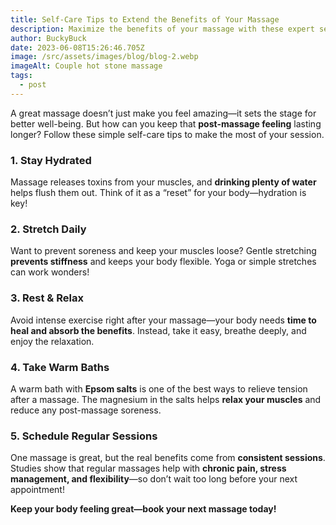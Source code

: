 ```yaml
---
title: Self-Care Tips to Extend the Benefits of Your Massage
description: Maximize the benefits of your massage with these expert self-care tips, including hydration, stretching, and relaxation techniques.
author: BuckyBuck
date: 2023-06-08T15:26:46.705Z
image: /src/assets/images/blog/blog-2.webp
imageAlt: Couple hot stone massage
tags:
  - post
---
```


A great massage doesn’t just make you feel amazing—it sets the stage for better well-being. But how can you keep that **post-massage feeling** lasting longer? Follow these simple self-care tips to make the most of your session.

### 1. Stay Hydrated

Massage releases toxins from your muscles, and **drinking plenty of water** helps flush them out. Think of it as a “reset” for your body—hydration is key!

### 2. Stretch Daily

Want to prevent soreness and keep your muscles loose? Gentle stretching **prevents stiffness** and keeps your body flexible. Yoga or simple stretches can work wonders!

### 3. Rest & Relax

Avoid intense exercise right after your massage—your body needs **time to heal and absorb the benefits**. Instead, take it easy, breathe deeply, and enjoy the relaxation.

### 4. Take Warm Baths

A warm bath with **Epsom salts** is one of the best ways to relieve tension after a massage. The magnesium in the salts helps **relax your muscles** and reduce any post-massage soreness.

### 5. Schedule Regular Sessions

One massage is great, but the real benefits come from **consistent sessions**. Studies show that regular massages help with **chronic pain, stress management, and flexibility**—so don’t wait too long before your next appointment!

**Keep your body feeling great—book your next massage today!**

